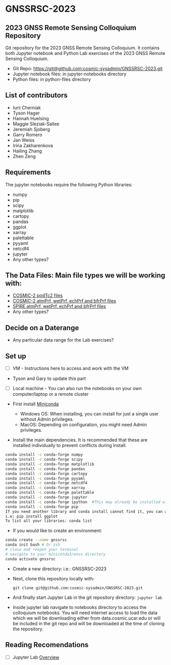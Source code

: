 # GNSSRSC-2023

## 2023 GNSS Remote Sensing Colloquium Repository

Git repository for the 2023 GNSS Remote Sensing Colloquium. It contains both Jupyter notebook and Python Lab exercises of the 2023 GNSS Remote Sensing Colloquium. 

- Git Repo: [https://git@github.com:cosmic-sysadmin/GNSSRSC-2023.git](https://github.com/cosmic-sysadmin/GNSSRSC-2023)
- Jupyter notebook files: in jupyter-notebooks directory
- Python files: in python-files directory


## List of contributors
- Iurii Cherniak
- Tyson Hager
- Hannah Huelsing
- Maggie Sleziak-Sallee
- Jeremiah Sjoberg
- Garry Romero
- Jan Weiss
- Irina Zakharenkova
- Hailing Zhang
- Zhen Zeng


## Requirements
The jupyter notebooks require the following Python libraries: 
- numpy
- pip
- scipy
- matplotlib
- cartopy
- pandas
- ggplot
- xarray
- palettable
- pyyaml
- netcdf4
- jupyter
- Any other types?
 	

## The Data Files: Main file types we will be working with: 

- [COSMIC-2 podTc2 files ](https://data.cosmic.ucar.edu/gnss-ro/cosmic2/nrt/level1b/)
- [COSMIC-2 atmPrf, wetPrf, echPrf and bfrPrf files ](https://data.cosmic.ucar.edu/gnss-ro/cosmic2/nrt/level2/)
- [SPIRE atmPrf, wetPrf, echPrf and bfrPrf files ](https://data.cosmic.ucar.edu/gnss-ro/spire/nrt/level2/)
- Any other types?


## Decide on a Daterange

- Any particular data range for the Lab exercises?


## Set up

- [ ] VM - Instructions here to access and work with the VM
- Tyson and Gary to update this part


- [ ] Local machine - You can also run the notebooks on your own computer/laptop or a remote cluster
- First install [Miniconda](https://docs.conda.io/en/latest/miniconda.html) 
  - Windows OS: When installing, you can install for just a single user without Admin privileges.
  - MacOS: Depending on configuration, you might need Admin privileges.

- Install the main dependencies. It is recommended that these are installed individually to prevent conflicts during install.

```bash
conda install -c conda-forge numpy
conda install -c conda-forge scipy
conda install -c conda-forge matplotlib 
conda install -c conda-forge pandas
conda install -c conda-forge cartopy 
conda install -c conda-forge pyyaml
conda install -c conda-forge netcdf4
conda install -c conda-forge xarray
conda install -c conda-forge palettable
conda install -c conda-forge jupyter
conda install -c conda-forge ipython  #This may already be installed with 
conda install -c conda-forge pip
If you need another library and conda install cannot find it, you can also use pip
i.e: pip install ggplot
To list all your libraries: conda list
```

- If you would like to create an environment:  
```bash
conda create --name gnssrsc
conda init bash # Or zsh
# close and reopen your terminal
# navigate to your miniconda3/envs directory
conda activate gnssrsc
```

- Create a new directory: i.e.: GNSSRSC-2023

- Next, clone this repository locally with: 
  
  `git clone git@github.com:cosmic-sysadmin/GNSSRSC-2023.git`

- And finally start Jupyter Lab in the git repository directory: 
  `jupyter lab`

- Inside jupyter lab navigate to notebooks directory to access the colloquium notebooks. You will need internet access to load the data which we will be downloading either from data.cosmic.ucar.edu or will be included in the git repo and will be downloaded at the time of cloning the repository. 


## Reading Recomendations
- [ ] Jupyter Lab [Overview](https://jupyterlab.readthedocs.io/en/stable/getting_started/overview.html)




